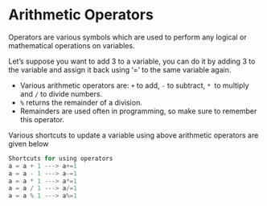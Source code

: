 # Arithmetic Operators
Operators are various symbols which are used to perform any logical or mathematical 
operations on variables.

Let’s suppose you want to add 3 to a variable, you can do it
by adding 3 to the variable and assign it back using ‘=’ to the same variable again.

- Various arithmetic operators are:  `+` to add, `-` to subtract, `* `to multiply and `/` to divide numbers.
- `%` returns the remainder of a division. 
- Remainders are used often in programming, so make sure to remember this operator. 


Various shortcuts to update a variable using above arithmetic operators are given below

```js
Shortcuts for using operators
a = a + 1 ---> a+=1
a = a - 1 ---> a-=1
a = a * 1 ---> a*=1
a = a / 1 ---> a/=1
a = a % 1 ---> a%=1
```